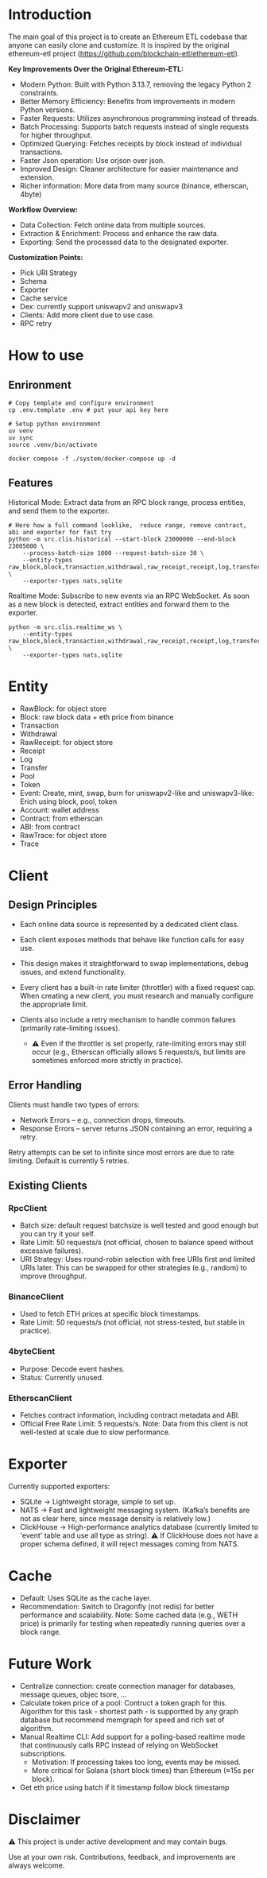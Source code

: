 # Introduction
The main goal of this project is to create an Ethereum ETL codebase that anyone can easily clone and customize. It is inspired by the original ethereum-etl project (https://github.com/blockchain-etl/ethereum-etl).

**Key Improvements Over the Original Ethereum-ETL:**
- Modern Python: Built with Python 3.13.7, removing the legacy Python 2 constraints.
- Better Memory Efficiency: Benefits from improvements in modern Python versions.
- Faster Requests: Utilizes asynchronous programming instead of threads.
- Batch Processing: Supports batch requests instead of single requests for higher throughput.
- Optimized Querying: Fetches receipts by block instead of individual transactions.
- Faster Json operation: Use orjson over json.
- Improved Design: Cleaner architecture for easier maintenance and extension.
- Richer information: More data from many source (binance, etherscan, 4byte)

**Workflow Overview:**
- Data Collection: Fetch online data from multiple sources.
- Extraction & Enrichment: Process and enhance the raw data.
- Exporting: Send the processed data to the designated exporter.

**Customization Points:**
- Pick URI Strategy
- Schema
- Exporter
- Cache service
- Dex: currently support uniswapv2 and uniswapv3
- Clients: Add more client due to use case.
- RPC retry

# How to use
## Enrironment
```
# Copy template and configure environment
cp .env.template .env # put your api key here

# Setup python environment
uv venv
uv sync
source .venv/bin/activate

docker compose -f ./system/docker-compose up -d
```

## Features
Historical Mode: Extract data from an RPC block range, process entities, and send them to the exporter.
```
# Here how a full command looklike,  reduce range, remove contract, abi and exporter for fast try
python -m src.clis.historical --start-block 23000000 --end-block 23005000 \
    --process-batch-size 1000 --request-batch-size 30 \
    --entity-types raw_block,block,transaction,withdrawal,raw_receipt,receipt,log,transfer,event,account,contract,abi,pool,token,raw_trace,trace \
    --exporter-types nats,sqlite
```

Realtime Mode: Subscribe to new events via an RPC WebSocket. As soon as a new block is detected, extract entities and forward them to the exporter.
```
python -m src.clis.realtime_ws \
    --entity-types raw_block,block,transaction,withdrawal,raw_receipt,receipt,log,transfer,event,account,contract,abi,pool,token,raw_trace,trace \
    --exporter-types nats,sqlite
```

# Entity
- RawBlock: for object store
- Block: raw block data + eth price from binance
- Transaction
- Withdrawal
- RawReceipt: for object store
- Receipt
- Log
- Transfer
- Pool
- Token
- Event: Create, mint, swap, burn for uniswapv2-like and uniswapv3-like: Erich using block, pool, token
- Account: wallet address
- Contract: from etherscan
- ABI: from contract
- RawTrace: for object store
- Trace

# Client
## Design Principles
- Each online data source is represented by a dedicated client class.
- Each client exposes methods that behave like function calls for easy use.
- This design makes it straightforward to swap implementations, debug issues, and extend functionality.
- Every client has a built-in rate limiter (throttler) with a fixed request cap. When creating a new client, you must research and manually configure the appropriate limit.
- Clients also include a retry mechanism to handle common failures (primarily rate-limiting issues).

    - ⚠️ Even if the throttler is set properly, rate-limiting errors may still occur (e.g., Etherscan officially allows 5 requests/s, but limits are sometimes enforced more strictly in practice).

## Error Handling
Clients must handle two types of errors:
- Network Errors – e.g., connection drops, timeouts.
- Response Errors – server returns JSON containing an error, requiring a retry.

Retry attempts can be set to infinite since most errors are due to rate limiting. Default is currently 5 retries.

## Existing Clients
### RpcClient
- Batch size: default request batchsize is well tested and good enough but you can try it your self.
- Rate Limit: 50 requests/s (not official, chosen to balance speed without excessive failures).
- URI Strategy: Uses round-robin selection with free URIs first and limited URIs later. This can be swapped for other strategies (e.g., random) to improve throughput.

### BinanceClient
- Used to fetch ETH prices at specific block timestamps.
- Rate Limit: 50 requests/s (not official, not stress-tested, but stable in practice).
### 4byteClient
- Purpose: Decode event hashes.
- Status: Currently unused.
### EtherscanClient
- Fetches contract information, including contract metadata and ABI.
- Official Free Rate Limit: 5 requests/s.
Note: Data from this client is not well-tested at scale due to slow performance.

# Exporter
Currently supported exporters:
- SQLite → Lightweight storage, simple to set up.
- NATS → Fast and lightweight messaging system. (Kafka’s benefits are not as clear here, since message density is relatively low.)
- ClickHouse → High-performance analytics database (currently limited to 'event' table and use all type as string).
    ⚠️ If ClickHouse does not have a proper schema defined, it will reject messages coming from NATS.

# Cache
- Default: Uses SQLite as the cache layer. 
- Recommendation: Switch to Dragonfly (not redis) for better performance and scalability.
Note: Some cached data (e.g., WETH price) is primarily for testing when repeatedly running queries over a block range.

# Future Work
- Centralize connection: create connection manager for databases, message queues, objec tsore, ...
- Calculate token price of a pool: Contruct a token graph for this. Algorithm for this task - shortest path - is supportted by any graph database but recommend memgraph for speed and rich set of algorithm.
- Manual Realtime CLI: Add support for a polling-based realtime mode that continuously calls RPC instead of relying on WebSocket subscriptions.
    - Motivation: If processing takes too long, events may be missed.
    - More critical for Solana (short block times) than Ethereum (≈15s per block).
- Get eth price using batch if it timestamp follow block timestamp
# Disclaimer
⚠️ This project is under active development and may contain bugs.

Use at your own risk. Contributions, feedback, and improvements are always welcome.